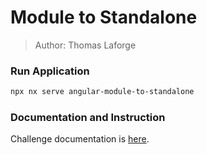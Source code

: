 # Module to Standalone

> Author: Thomas Laforge

### Run Application

```bash
npx nx serve angular-module-to-standalone
```

### Documentation and Instruction

Challenge documentation is [here](https://angular-challenges.vercel.app/challenges/angular/31-module-to-standalone/).
